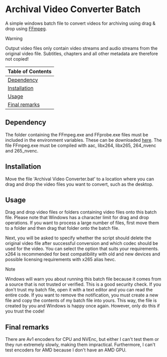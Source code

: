 # Archival Video Converter Batch

A simple windows batch file to convert videos for archiving using drag & drop using [FFmpeg](https://www.ffmpeg.org/).

> [!WARNING]
> Output video files only contain video streams and audio streams from the original video file. Subtitles, chapters and all other metadata are therefore not copied!

| Table of Contents |
| - |
| [Dependency](#dependency) |
| [Installation](#installation) |
| [Usage](#usage) |
| [Final remarks](#final-remarks) |

## Dependency

The folder containing the FFmpeg.exe and FFprobe.exe files must be included in the environment variables. These can be downloaded [here](https://www.ffmpeg.org/download.html). The file FFmpeg.exe must be compiled with aac, libx264, libx265, 264_nvenc and 265_nvenc.

## Installation

Move the file 'Archival Video Converter.bat' to a location where you can drag and drop the video files you want to convert, such as the desktop.

## Usage

Drag and drop video files or folders containing video files onto this batch file. Please note that Windows has a character limit for drag and drop operations. If you want to process a large number of files, first move them to a folder and then drag that folder onto the batch file.

Next, you will be asked to specify whether the script should delete the original video file after successful conversion and which codec should be used for the video. You can select the option that suits your requirements. x264 is recommended for best compatibility with old and new devices and possible licensing requirements with x265 alias hevc.

> [!NOTE]
> Windows will warn you about running this batch file because it comes from a source that is not trusted or verified. This is a good security check. If you don't trust my batch file, open it with a text editor and you can read the entire code. If you want to remove the notification, you must create a new file and copy the contents of my batch file into yours. This way, the file is created by you and Windows is happy once again. However, only do this if you trust the code!

## Final remarks

There are Av1 encoders for CPU and NVEnc, but either I can't test them or they run extremely slowly, making them impractical. Furthermore, I can't test encoders for AMD because I don't have an AMD GPU.
